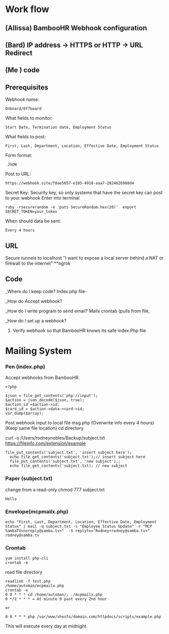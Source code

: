 # Work flow

## (Allissa) BambooHR Webhook configuration
 ## (Bard) IP address -> HTTPS or HTTP -> URL Redirect
## (Me ) code

## Prerequisites
Webhook name: 

    Onboard/Offboard
What fields to monitor:

    Start Date, Termination date, Employment Status
What fields to post:

    First, Last, Department, Location, Effective Date, Employment Status
Form format:

     JSON
Post to URL: 

    https://webhook.site/f8ae5657-e185-4918-aaa7-2824626988d4 

Secret Key:  Security key, so only systems that have the secret key can post to your webhook Enter into terminal
 
    ruby -rsecurerandom -e 'puts SecureRandom.hex(20)'  export SECRET_TOKEN=your_token

When should data be sent: 
 
    Every 4 hours
    
## URL
 Secure tunnels to localhost
 "I want to expose a local server behind a NAT or firewall to the internet"
 **ngrok
 
  
## Code

 _Where do I keep code?
    Index.php file-

_How do Accept webhook?

_How do I write program to send email?
  Mailx crontab (pulls from file, 


_How do I set up a webhook?
1. Verify webhook 
so that BambooHR knows its safe 
  index.Php file

    <?php
    
    if(isset($_REQUEST['hub_challenge'])) {
      $challenge = $_REQUEST['hub_challenge'];
      $token = $_REQUST['hub_verify_token'];
    }
    
    if($token == "myCustomToken123") {
      echo $chalenge; 
    }

# Mailing System


### Pen (index.php)

   Accept webhooks from BambooHR.
     
    <?php
    
    $json = file_get_contents('php://input');
    $action = json_decode($json, true);
    $action_id =$action->id;
    $card_id = $action->data->card->id;
    var_dump($array);
    
   Post webhook input to local file msg.php
   (Overwrite info every 4 hours)
   (Keep same file location) cd directory
   
   curl -o /Users/rodneynobles/Backup/subject.txt https://fileinfo.com/extension/example
   
    file_put_contents('subject.txt', 'insert subject here');
      echo file_get_contents('subject.txt');// insert subject here
      file_put_contents('subject.txt', 'new subject');;
      echo file_get_contents('subject.txt); // new subject
  
### Paper (subject.txt)
change from a read-only chmod 777 subject.txt

    Hello

### Envelope(mcpmailx.php)

    echo "First, Last, Department, Location, Effective Date, Employment Status" | mail -q subject.txt -s "Employee Status Update" -r "MCP SambaTV<noreply@samba.tv>"  -S replyto="Rodney<rodney@samba.tv>" rodney@samba.tv
    
### Crontab

    yum install php-cli
    crontab -e
read file directory

    readlink -f test.php
    /home/automan/mcpmailx.php
    crontab -e 
    0 0 * * * cd /home/automan/; ./mcpmailx.php
    0 */2 * * * = At minute 0 past every 2nd hour
    
    or
    
    0 0 * * * php /var/www/vhosts/domain.com/httpdocs/scripts/example.php 
This will execute every day at midnight. 


    


